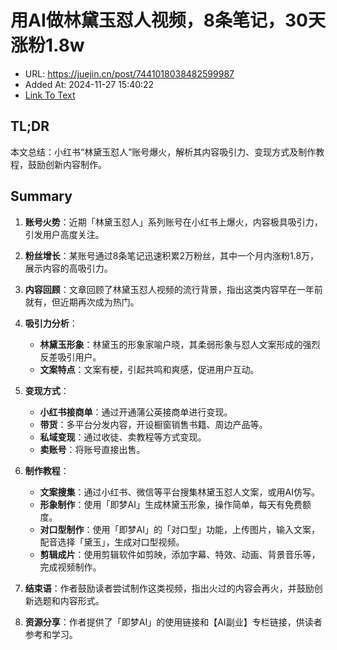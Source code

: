 # 用AI做林黛玉怼人视频，8条笔记，30天涨粉1.8w
- URL: https://juejin.cn/post/7441018038482599987
- Added At: 2024-11-27 15:40:22
- [Link To Text](2024-11-27-用ai做林黛玉怼人视频，8条笔记，30天涨粉1.8w_raw.md)

## TL;DR
本文总结：小红书“林黛玉怼人”账号爆火，解析其内容吸引力、变现方式及制作教程，鼓励创新内容制作。

## Summary
1. **账号火势**：近期「林黛玉怼人」系列账号在小红书上爆火，内容极具吸引力，引发用户高度关注。

2. **粉丝增长**：某账号通过8条笔记迅速积累2万粉丝，其中一个月内涨粉1.8万，展示内容的高吸引力。

3. **内容回顾**：文章回顾了林黛玉怼人视频的流行背景，指出这类内容早在一年前就有，但近期再次成为热门。

4. **吸引力分析**：
   - **林黛玉形象**：林黛玉的形象家喻户晓，其柔弱形象与怼人文案形成的强烈反差吸引用户。
   - **文案特点**：文案有梗，引起共鸣和爽感，促进用户互动。

5. **变现方式**：
   - **小红书接商单**：通过开通蒲公英接商单进行变现。
   - **带货**：多平台分发内容，开设橱窗销售书籍、周边产品等。
   - **私域变现**：通过收徒、卖教程等方式变现。
   - **卖账号**：将账号直接出售。

6. **制作教程**：
   - **文案搜集**：通过小红书、微信等平台搜集林黛玉怼人文案，或用AI仿写。
   - **形象制作**：使用「即梦AI」生成林黛玉形象，操作简单，每天有免费额度。
   - **对口型制作**：使用「即梦AI」的「对口型」功能，上传图片，输入文案，配音选择「黛玉」，生成对口型视频。
   - **剪辑成片**：使用剪辑软件如剪映，添加字幕、特效、动画、背景音乐等，完成视频制作。

7. **结束语**：作者鼓励读者尝试制作这类视频，指出火过的内容会再火，并鼓励创新选题和内容形式。

8. **资源分享**：作者提供了「即梦AI」的使用链接和【AI副业】专栏链接，供读者参考和学习。
